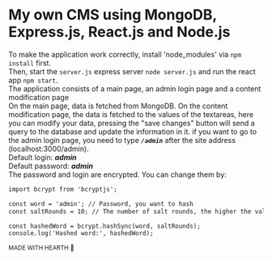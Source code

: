 # My own CMS using MongoDB, Express.js, React.js and Node.js
To make the application work correctly, install 'node_modules' via `npm install` first.<br>
Then, start the `server.js` express server `node server.js` and run the react app `npm start`.<br>
The application consists of a main page, an admin login page and a content modification page <br>
On the main page, data is fetched from MongoDB.
On the content modification page, the data is fetched to the values ​​of the textareas, here you can modify your data, pressing the "save changes" button will send a query to the database and update the information in it.
if you want to go to the admin login page, you need to type <i><b>`/admin`</b></i> after the site address (localhost:3000/admin).<br>
Default login: <i><b>admin</b></i><br>
Default password: <i><b>admin</b></i><br>
The password and login are encrypted. You can change them by:

```diff
import bcrypt from 'bcryptjs';

const word = 'admin'; // Password, you want to hash
const saltRounds = 10; // The number of salt rounds, the higher the value, the harder it is to crack the hash

const hashedWord = bcrypt.hashSync(word, saltRounds);
console.log('Hashed word:', hashedWord);
```


<sub>MADE WITH HEARTH 🖤</sub>
